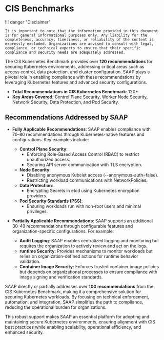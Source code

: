 # CIS Benchmarks

!!! danger "Disclaimer"

    It is important to note that the information provided in this document is for general informational purposes only. Any liability for the completeness, accuracy, timeliness, or reliability of the content is expressly excluded. Organizations are advised to consult with legal, compliance, or technical experts to ensure that their specific compliance and security needs are adequately addressed.

The CIS Kubernetes Benchmark provides over **120 recommendations** for securing Kubernetes environments, addressing critical areas such as access control, data protection, and cluster configuration. SAAP plays a pivotal role in enabling compliance with these recommendations by leveraging Kubernetes features and advanced security configurations.

- **Total Recommendations in CIS Kubernetes Benchmark**: 120+
- **Key Areas Covered**: Control Plane Security, Worker Node Security, Network Security, Data Protection, and Pod Security.

## Recommendations Addressed by SAAP

- **Fully Applicable Recommendations**: SAAP enables compliance with 70–80 recommendations through Kubernetes-native features and configurations. Key examples include:

    - **Control Plane Security**:
        - Enforcing Role-Based Access Control (RBAC) to restrict unauthorized access.
        - Securing API server communication with TLS encryption.
    - **Node Security**:
        - Disabling anonymous Kubelet access (--anonymous-auth=false).
        - Restricting workload communications with NetworkPolicies.
    - **Data Protection**:
        - Encrypting Secrets in etcd using Kubernetes encryption providers.
    - **Pod Security Standards (PSS)**:
        - Ensuring workloads run with non-root users and minimal privileges.

- **Partially Applicable Recommendations**: SAAP supports an additional 30–40 recommendations through configurable features and organization-specific configurations. For example:

    - **Audit Logging**: SAAP enables centralized logging and monitoring but requires the organization to actively review and act on the logs.
    - **runtime Security**: Provides mechanisms to monitor workloads but relies on organization-defined actions for runtime behavior validation.
    - **Container Image Security**: Enforces trusted container image policies but depends on organizational processes to ensure compliance with image signing and verification standards.

SAAP directly or partially addresses over **100 recommendations** from the CIS Kubernetes Benchmark, making it a comprehensive solution for securing Kubernetes workloads. By focusing on technical enforcement, automation, and integration, SAAP simplifies the path to compliance, reducing the operational burden for organizations.

This robust support makes SAAP an essential platform for adopting and maintaining secure Kubernetes environments, ensuring alignment with CIS best practices while enabling scalability, operational efficiency, and enhanced security.
